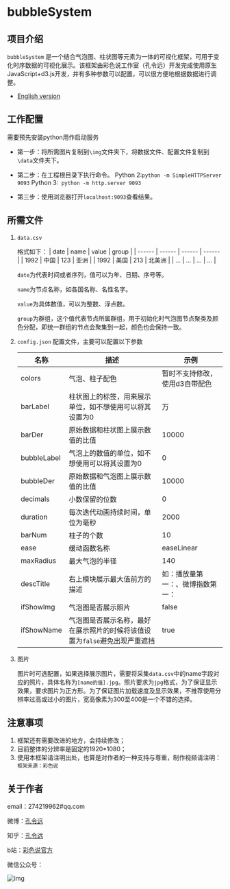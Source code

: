 # bubbleSystem

## 项目介绍
`bubbleSystem` 是一个结合气泡图、柱状图等元素为一体的可视化框架，可用于变化时序数据的可视化展示。该框架由彩色说工作室（孔令远）开发完成使用原生JavaScript+d3.js开发，并有多种参数可以配置，可以很方便地根据数据进行调整。

* [English version](./README.md)

## 工作配置
需要预先安装python用作启动服务
* 第一步：将所需图片复制到`\img`文件夹下，将数据文件、配置文件复制到`\data`文件夹下。

* 第二步：在工程根目录下执行命令。
Python 2:```python -m SimpleHTTPServer 9093```
Python 3:``` python -m http.server 9093```

* 第三步：使用浏览器打开```localhost:9093```查看结果。

## 所需文件
1. `data.csv`

   格式如下：
   | date | name | value | group |
   | ------ | ------ | ------ | ------ |
   | 1992 | 中国 | 123 | 亚洲 |
   | 1992 | 美国 | 213 | 北美洲 |
   | … | … | … | … |
   
   `date`为代表时间或者序列，值可以为年、日期、序号等。
   
   `name`为节点名称，如各国名称、名性名字。
   
   `value`为具体数值，可以为整数、浮点数。
   
   `group`为群组，这个值代表节点所属群组，用于初始化时气泡图节点聚类及颜色分配，即统一群组的节点会聚集到一起，颜色也会保持一致。

2. `config.json`
   配置文件，主要可以配置以下参数
   
   | 名称 | 描述 | 示例 |
   | ------ | ------ | ------ |
   | colors | 气泡、柱子配色 | 暂时不支持修改，使用d3自带配色 |
   | barLabel | 柱状图上的标签，用来展示单位，如不想使用可以将其设置为0 | 万 |
   | barDer | 原始数据和柱状图上展示数值的比值 | 10000 |
   | bubbleLabel | 气泡上的数值的单位，如不想使用可以将其设置为0 | 0 |
   | bubbleDer | 原始数据和气泡图上展示数值的比值                             | 10000 |
   | decimals | 小数保留的位数 | 0 |
   | duration | 每次迭代动画持续时间，单位为毫秒                             | 2000 |
   | barNum | 柱子的个数                                                   | 10 |
   | ease | 缓动函数名称                                                 | easeLinear |
   | maxRadius | 最大气泡的半径                                               | 140 |
   | descTitle | 右上模块展示最大值前方的描述                                 | 如：播放量第一：、微博指数第一： |
   | ifShowImg | 气泡图是否展示照片                                           | false |
   | ifShowName | 气泡图是否展示名称，最好在展示照片的时候将该值设置为`false`避免出现严重遮挡 | true |

3. 图片

   图片时可选配置，如果选择展示图片，需要将采集`data.csv`中的name字段对应的照片，具体名称为`[name的值].jpg`。照片要求为`jpg`格式，为了保证显示效果，要求图片为正方形。为了保证图片加载速度及显示效果，不推荐使用分辨率过高或过小的图片，宽高像素为300至400是一个不错的选择。

## 注意事项
1. 框架还有需要改进的地方，会持续修改；
2. 目前整体的分辨率是固定的1920*1080；
3. 使用本框架请注明出处，也算是对作者的一种支持与尊重，制作视频请注明：`框架来源：彩色说`

## 关于作者

email：274219962#qq.com

微博：[孔令远](https://weibo.com/u/5019153940)

知乎：[孔令远](https://www.zhihu.com/people/andy-57/activities)

b站：[彩色说官方](https://space.bilibili.com/10194356/#/)

微信公众号：

![img](http://vis27.com/wp-content/uploads/2018/03/qrcode_for_gh_a3ec7046a736_258-1.jpg)